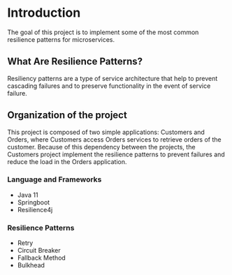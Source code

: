 # Introduction

The goal of this project is to implement some of the most common resilience patterns for microservices.

## What Are Resilience Patterns?

Resiliency patterns are a type of service architecture that help to prevent cascading failures and to preserve functionality in the event of service failure.

## Organization of the project

This project is composed of two simple applications: Customers and Orders, where Customers access Orders services to retrieve orders of the customer. Because of this dependency between the projects, the Customers project implement the resilience patterns to prevent failures and reduce the load in the Orders application.

### Language and Frameworks

* Java 11
* Springboot
* Resilience4j

### Resilience Patterns

* Retry
* Circuit Breaker
* Fallback Method
* Bulkhead
